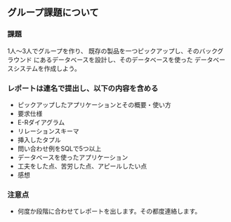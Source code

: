 ## グループ課題について

### 課題
1人〜3人でグループを作り、
既存の製品を一つピックアップし、そのバックグラウンド
にあるデータベースを設計し、そのデータベースを使った
データベースシステムを作成しよう。

### レポートは連名で提出し、以下の内容を含める
* ピックアップしたアプリケーションとその概要・使い方
* 要求仕様
* E-Rダイアグラム
* リレーションスキーマ
* 挿入したタプル
* 問い合わせ例をSQLで5つ以上
* データベースを使ったアプリケーション
* 工夫をした点、苦労した点、アピールしたい点
* 感想

### 注意点
* 何度か段階に合わせてレポートを出します。その都度連絡します。
